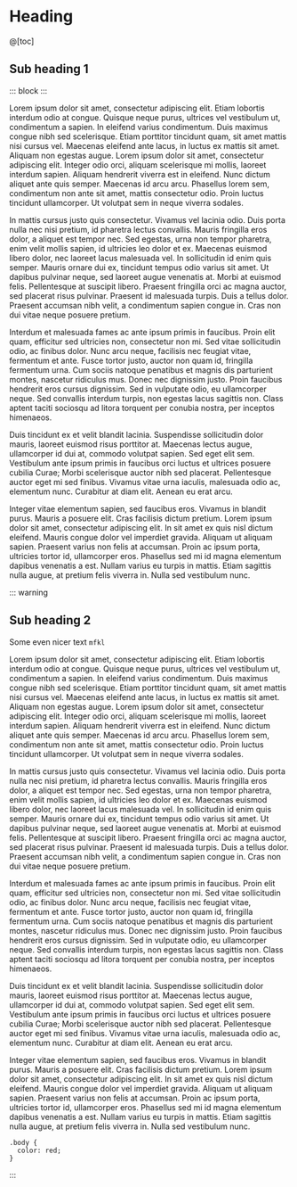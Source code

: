# Heading

@[toc]

## Sub heading 1
::: block
  <ion-colour-palette colour-name="Scooter" hex-value="#37bec6" rgb-value="55,190,198" colour-variable="scooter"></ion-colour-palette>
:::

Lorem ipsum dolor sit amet, consectetur adipiscing elit. Etiam lobortis interdum odio at congue. Quisque neque purus, ultrices vel vestibulum ut, condimentum a sapien. In eleifend varius condimentum. Duis maximus congue nibh sed scelerisque. Etiam porttitor tincidunt quam, sit amet mattis nisi cursus vel. Maecenas eleifend ante lacus, in luctus ex mattis sit amet. Aliquam non egestas augue. Lorem ipsum dolor sit amet, consectetur adipiscing elit. Integer odio orci, aliquam scelerisque mi mollis, laoreet interdum sapien. Aliquam hendrerit viverra est in eleifend. Nunc dictum aliquet ante quis semper. Maecenas id arcu arcu. Phasellus lorem sem, condimentum non ante sit amet, mattis consectetur odio. Proin luctus tincidunt ullamcorper. Ut volutpat sem in neque viverra sodales.

In mattis cursus justo quis consectetur. Vivamus vel lacinia odio. Duis porta nulla nec nisi pretium, id pharetra lectus convallis. Mauris fringilla eros dolor, a aliquet est tempor nec. Sed egestas, urna non tempor pharetra, enim velit mollis sapien, id ultricies leo dolor et ex. Maecenas euismod libero dolor, nec laoreet lacus malesuada vel. In sollicitudin id enim quis semper. Mauris ornare dui ex, tincidunt tempus odio varius sit amet. Ut dapibus pulvinar neque, sed laoreet augue venenatis at. Morbi at euismod felis. Pellentesque at suscipit libero. Praesent fringilla orci ac magna auctor, sed placerat risus pulvinar. Praesent id malesuada turpis. Duis a tellus dolor. Praesent accumsan nibh velit, a condimentum sapien congue in. Cras non dui vitae neque posuere pretium.

Interdum et malesuada fames ac ante ipsum primis in faucibus. Proin elit quam, efficitur sed ultricies non, consectetur non mi. Sed vitae sollicitudin odio, ac finibus dolor. Nunc arcu neque, facilisis nec feugiat vitae, fermentum et ante. Fusce tortor justo, auctor non quam id, fringilla fermentum urna. Cum sociis natoque penatibus et magnis dis parturient montes, nascetur ridiculus mus. Donec nec dignissim justo. Proin faucibus hendrerit eros cursus dignissim. Sed in vulputate odio, eu ullamcorper neque. Sed convallis interdum turpis, non egestas lacus sagittis non. Class aptent taciti sociosqu ad litora torquent per conubia nostra, per inceptos himenaeos.

Duis tincidunt ex et velit blandit lacinia. Suspendisse sollicitudin dolor mauris, laoreet euismod risus porttitor at. Maecenas lectus augue, ullamcorper id dui at, commodo volutpat sapien. Sed eget elit sem. Vestibulum ante ipsum primis in faucibus orci luctus et ultrices posuere cubilia Curae; Morbi scelerisque auctor nibh sed placerat. Pellentesque auctor eget mi sed finibus. Vivamus vitae urna iaculis, malesuada odio ac, elementum nunc. Curabitur at diam elit. Aenean eu erat arcu.

Integer vitae elementum sapien, sed faucibus eros. Vivamus in blandit purus. Mauris a posuere elit. Cras facilisis dictum pretium. Lorem ipsum dolor sit amet, consectetur adipiscing elit. In sit amet ex quis nisl dictum eleifend. Mauris congue dolor vel imperdiet gravida. Aliquam ut aliquam sapien. Praesent varius non felis at accumsan. Proin ac ipsum porta, ultricies tortor id, ullamcorper eros. Phasellus sed mi id magna elementum dapibus venenatis a est. Nullam varius eu turpis in mattis. Etiam sagittis nulla augue, at pretium felis viverra in. Nulla sed vestibulum nunc.

::: warning
## Sub heading 2
Some even nicer text `mfkl`

Lorem ipsum dolor sit amet, consectetur adipiscing elit. Etiam lobortis interdum odio at congue. Quisque neque purus, ultrices vel vestibulum ut, condimentum a sapien. In eleifend varius condimentum. Duis maximus congue nibh sed scelerisque. Etiam porttitor tincidunt quam, sit amet mattis nisi cursus vel. Maecenas eleifend ante lacus, in luctus ex mattis sit amet. Aliquam non egestas augue. Lorem ipsum dolor sit amet, consectetur adipiscing elit. Integer odio orci, aliquam scelerisque mi mollis, laoreet interdum sapien. Aliquam hendrerit viverra est in eleifend. Nunc dictum aliquet ante quis semper. Maecenas id arcu arcu. Phasellus lorem sem, condimentum non ante sit amet, mattis consectetur odio. Proin luctus tincidunt ullamcorper. Ut volutpat sem in neque viverra sodales.

In mattis cursus justo quis consectetur. Vivamus vel lacinia odio. Duis porta nulla nec nisi pretium, id pharetra lectus convallis. Mauris fringilla eros dolor, a aliquet est tempor nec. Sed egestas, urna non tempor pharetra, enim velit mollis sapien, id ultricies leo dolor et ex. Maecenas euismod libero dolor, nec laoreet lacus malesuada vel. In sollicitudin id enim quis semper. Mauris ornare dui ex, tincidunt tempus odio varius sit amet. Ut dapibus pulvinar neque, sed laoreet augue venenatis at. Morbi at euismod felis. Pellentesque at suscipit libero. Praesent fringilla orci ac magna auctor, sed placerat risus pulvinar. Praesent id malesuada turpis. Duis a tellus dolor. Praesent accumsan nibh velit, a condimentum sapien congue in. Cras non dui vitae neque posuere pretium.

Interdum et malesuada fames ac ante ipsum primis in faucibus. Proin elit quam, efficitur sed ultricies non, consectetur non mi. Sed vitae sollicitudin odio, ac finibus dolor. Nunc arcu neque, facilisis nec feugiat vitae, fermentum et ante. Fusce tortor justo, auctor non quam id, fringilla fermentum urna. Cum sociis natoque penatibus et magnis dis parturient montes, nascetur ridiculus mus. Donec nec dignissim justo. Proin faucibus hendrerit eros cursus dignissim. Sed in vulputate odio, eu ullamcorper neque. Sed convallis interdum turpis, non egestas lacus sagittis non. Class aptent taciti sociosqu ad litora torquent per conubia nostra, per inceptos himenaeos.

Duis tincidunt ex et velit blandit lacinia. Suspendisse sollicitudin dolor mauris, laoreet euismod risus porttitor at. Maecenas lectus augue, ullamcorper id dui at, commodo volutpat sapien. Sed eget elit sem. Vestibulum ante ipsum primis in faucibus orci luctus et ultrices posuere cubilia Curae; Morbi scelerisque auctor nibh sed placerat. Pellentesque auctor eget mi sed finibus. Vivamus vitae urna iaculis, malesuada odio ac, elementum nunc. Curabitur at diam elit. Aenean eu erat arcu.

Integer vitae elementum sapien, sed faucibus eros. Vivamus in blandit purus. Mauris a posuere elit. Cras facilisis dictum pretium. Lorem ipsum dolor sit amet, consectetur adipiscing elit. In sit amet ex quis nisl dictum eleifend. Mauris congue dolor vel imperdiet gravida. Aliquam ut aliquam sapien. Praesent varius non felis at accumsan. Proin ac ipsum porta, ultricies tortor id, ullamcorper eros. Phasellus sed mi id magna elementum dapibus venenatis a est. Nullam varius eu turpis in mattis. Etiam sagittis nulla augue, at pretium felis viverra in. Nulla sed vestibulum nunc.

``` lang-css
.body {
  color: red;
}
```
:::

